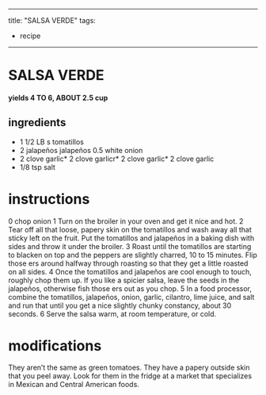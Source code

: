 

	
---
title: "SALSA VERDE"
tags:
  - recipe
---
# SALSA VERDE
#### yields 4 TO 6, ABOUT 2.5 cup
## ingredients
* 1 1/2 LB s tomatillos
* 2 jalapeños jalapeños
0.5 white onion
* 2 clove garlic* 2 clove garlicr* 2 clove garlic* 2 clove garlic
* 1/8 tsp salt

# instructions
0 chop onion
1 Turn on the broiler in your oven and get it nice and hot.
2 Tear off all that loose, papery skin on the tomatillos and wash away all that sticky    left on
the fruit. Put the tomatillos and jalapeños in a baking dish with sides and throw it under the
broiler.
3 Roast until the tomatillos are starting to blacken on top and the peppers are slightly
charred, 10 to 15 minutes. Flip those  ers around halfway through roasting so that they get
a little roasted on all sides.
4 Once the tomatillos and jalapeños are cool enough to touch, roughly chop them up. If you
like a spicier salsa, leave the seeds in the jalapeños, otherwise fish those  ers out as you chop.
5 In a food processor, combine the tomatillos, jalapeños, onion, garlic, cilantro, lime juice, and
salt and run that    until you get a nice slightly chunky constancy, about 30 seconds.
6 Serve the salsa warm, at room temperature, or cold.

# modifications

They aren’t the same    as green tomatoes. They have a papery outside skin that you peel away. Look for them in the fridge at a market that specializes in Mexican and Central American foods.
	

